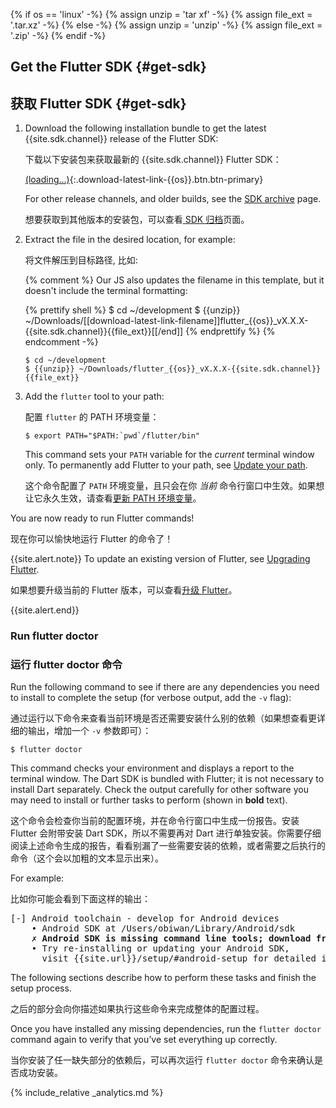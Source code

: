{% if os == 'linux' -%}
  {% assign unzip = 'tar xf' -%}
  {% assign file_ext = '.tar.xz' -%}
{% else -%}
  {% assign unzip = 'unzip' -%}
  {% assign file_ext = '.zip' -%}
{% endif -%}

## Get the Flutter SDK {#get-sdk}

## 获取 Flutter SDK {#get-sdk}


 1. Download the following installation bundle to get the latest {{site.sdk.channel}} release of the
    Flutter SDK:

    下载以下安装包来获取最新的 {{site.sdk.channel}} Flutter SDK：

    [(loading...)](#){:.download-latest-link-{{os}}.btn.btn-primary}

    For other release channels, and older builds, see the [SDK
    archive](/docs/development/tools/sdk/archive) page.

    想要获取到其他版本的安装包，可以查看[ SDK 归档](/docs/development/tools/sdk/archive)页面。

 2. Extract the file in the desired location, for example:

    将文件解压到目标路径, 比如:

    {% comment %}
      Our JS also updates the filename in this template, but it doesn't include the terminal formatting:

      {% prettify shell %}
      $ cd ~/development
      $ {{unzip}} ~/Downloads/[[download-latest-link-filename]]flutter_{{os}}_vX.X.X-{{site.sdk.channel}}{{file_ext}}[[/end]]
      {% endprettify %}
    {% endcomment -%}

    ```terminal
    $ cd ~/development
    $ {{unzip}} ~/Downloads/flutter_{{os}}_vX.X.X-{{site.sdk.channel}}{{file_ext}}
    ```

 3. Add the `flutter` tool to your path:

    配置 `flutter` 的 PATH 环境变量：

    ```terminal
    $ export PATH="$PATH:`pwd`/flutter/bin"
    ```

    This command sets your `PATH` variable for the _current_ terminal window only.
    To permanently add Flutter to your path, see [Update your
    path](#update-your-path).

    这个命令配置了 `PATH` 环境变量，且只会在你 _当前_ 命令行窗口中生效。如果想让它永久生效，请查看[更新 PATH 环境变量](#update-your-path)。

You are now ready to run Flutter commands!

现在你可以愉快地运行 Flutter 的命令了！


{{site.alert.note}}
  To update an existing version of Flutter, see
  [Upgrading Flutter](/docs/development/tools/sdk/upgrading).
  
  如果想要升级当前的 Flutter 版本，可以查看[升级 Flutter](/docs/development/tools/sdk/upgrading)。

{{site.alert.end}}

### Run flutter doctor

### 运行 flutter doctor 命令


Run the following command to see if there are any dependencies you need to
install to complete the setup (for verbose output, add the `-v` flag):

通过运行以下命令来查看当前环境是否还需要安装什么别的依赖（如果想查看更详细的输出，增加一个 `-v` 参数即可）：

```terminal
$ flutter doctor
```

This command checks your environment and displays a report to the terminal
window. The Dart SDK is bundled with Flutter; it is not necessary to install
Dart separately. Check the output carefully for other software you may need to
install or further tasks to perform (shown in **bold** text).

这个命令会检查你当前的配置环境，并在命令行窗口中生成一份报告。安装 Flutter 会附带安装 Dart SDK，所以不需要再对 Dart 进行单独安装。你需要仔细阅读上述命令生成的报告，看看别漏了一些需要安装的依赖，或者需要之后执行的命令（这个会以加粗的文本显示出来）。

For example:

比如你可能会看到下面这样的输出：

<pre>
[-] Android toolchain - develop for Android devices
    • Android SDK at /Users/obiwan/Library/Android/sdk
    <strong>✗ Android SDK is missing command line tools; download from https://goo.gl/XxQghQ</strong>
    • Try re-installing or updating your Android SDK,
      visit {{site.url}}/setup/#android-setup for detailed instructions.
</pre>

The following sections describe how to perform these tasks and finish the setup
process.

之后的部分会向你描述如果执行这些命令来完成整体的配置过程。

Once you have installed any missing dependencies, run the `flutter doctor`
command again to verify that you’ve set everything up correctly.

当你安装了任一缺失部分的依赖后，可以再次运行 `flutter doctor` 命令来确认是否成功安装。

{% include_relative _analytics.md %}
